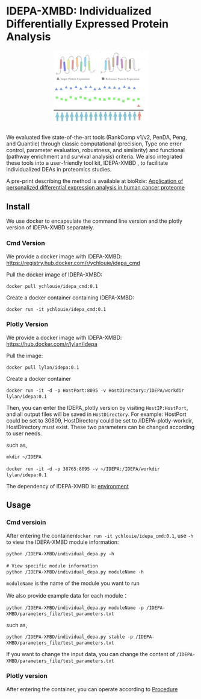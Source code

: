 # IDEPA-XMBD: Individualized Differentially Expressed Protein Analysis

<div align=center><img src="./figs/IDEPA_figs.png" width="50%" height="50%" ></div>
&nbsp;


We evaluated five state-of-the-art tools (RankComp v1/v2, PenDA, Peng, and Quantile) through classic computational (precision, Type one error control, parameter evaluation, robustness, and similarity) and functional (pathway enrichment and survival analysis) criteria. We also integrated these tools into a user-friendly tool kit, IDEPA-XMBD , to facilitate individualized DEAs in proteomics studies.

A pre-print describing the method is available at bioRxiv: [Application of personalized differential expression analysis in human cancer proteome](https://www.biorxiv.org/content/10.1101/2021.07.18.452812v2)


## Install
We use docker to encapsulate the command line version and the plotly version of IDEPA-XMBD separately.

### Cmd Version
We provide a docker image with IDEPA-XMBD: https://registry.hub.docker.com/r/ychlouie/idepa_cmd

Pull the docker image of IDEPA-XMBD:
```shell
docker pull ychlouie/idepa_cmd:0.1
```

Create a docker container containing IDEPA-XMBD:
```shell
docker run -it ychlouie/idepa_cmd:0.1
```

### Plotly Version
We provide a docker image with IDEPA-XMBD: https://hub.docker.com/r/lylan/idepa

Pull the image:
```shell
docker pull lylan/idepa:0.1
```

Create a docker container
```shell
docker run -it -d -p HostPort:8095 -v HostDirectory:/IDEPA/workdir lylan/idepa:0.1
```

Then, you can enter the IDEPA_plotly version by visiting `HostIP:HostPort`, and all output files will be saved in `HostDirectory`. For example: HostPort could be set to 30809, HostDirectory could be set to /IDEPA-plotly-workdir, HostDirectory must exist. These two parameters can be changed according to user needs.

such as,
```shell
mkdir ~/IDEPA

docker run -it -d -p 38765:8095 -v ~/IDEPA:/IDEPA/workdir lylan/idepa:0.1
```

The dependency of IDEPA-XMBD is: [environment](./environment.yml)

## Usage
### Cmd versioin
After entering the container`docker run -it ychlouie/idepa_cmd:0.1`, use `-h` to view the IDEPA-XMBD module information:
```shell
python /IDEPA-XMBD/individual_depa.py -h

# View specific module information 
python /IDEPA-XMBD/individual_depa.py moduleName -h
```
`moduleName` is the name of the module you want to run 

We also provide example data for each module：
```shell
python /IDEPA-XMBD/individual_depa.py moduleName -p /IDEPA-XMBD/parameters_file/test_parameters.txt
```
such as,
```shell
python /IDEPA-XMBD/individual_depa.py stable -p /IDEPA-XMBD/parameters_file/test_parameters.txt
```

If you want to change the input data, you can change the content of `/IDEPA-XMBD/parameters_file/test_parameters.txt`

### Plotly version

After entering the container, you can operate according to [Procedure](./procedure.pdf)

